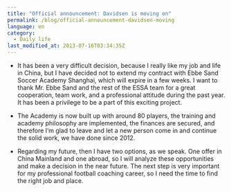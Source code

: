 ```yaml
---
title: "Official announcement: Davidsen is moving on"
permalink: /blog/official-announcement-davidsen-moving
language: en
category:
  - Daily life
last_modified_at: 2013-07-16T03:34:35Z
---
```


- It has been a very difficult decision, because I really like my job and life in China, but I have decided not to extend my contract with Ebbe Sand Soccer Academy Shanghai, which will expire in a few weeks. I want to thank Mr. Ebbe Sand and the rest of the ESSA team for a great cooperation, team work, and a professional attitude during the past year. It has been a privilege to be a part of this exciting project.



- The Academy is now built up with around 80 players, the training and academy philosophy are implemented, the finances are secured, and therefore I’m glad to leave and let a new person come in and continue the solid work, we have done since 2012.



- Regarding my future, then I have two options, as we speak. One offer in China Mainland and one abroad, so I will analyze these opportunities and make a decision in the near future. The next step is very important for my professional football coaching career, so I need the time to find the right job and place.
